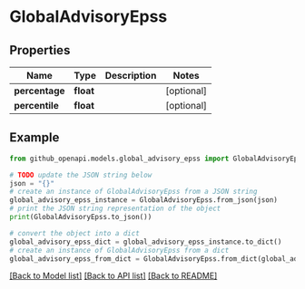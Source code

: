 # GlobalAdvisoryEpss


## Properties

Name | Type | Description | Notes
------------ | ------------- | ------------- | -------------
**percentage** | **float** |  | [optional] 
**percentile** | **float** |  | [optional] 

## Example

```python
from github_openapi.models.global_advisory_epss import GlobalAdvisoryEpss

# TODO update the JSON string below
json = "{}"
# create an instance of GlobalAdvisoryEpss from a JSON string
global_advisory_epss_instance = GlobalAdvisoryEpss.from_json(json)
# print the JSON string representation of the object
print(GlobalAdvisoryEpss.to_json())

# convert the object into a dict
global_advisory_epss_dict = global_advisory_epss_instance.to_dict()
# create an instance of GlobalAdvisoryEpss from a dict
global_advisory_epss_from_dict = GlobalAdvisoryEpss.from_dict(global_advisory_epss_dict)
```
[[Back to Model list]](../README.md#documentation-for-models) [[Back to API list]](../README.md#documentation-for-api-endpoints) [[Back to README]](../README.md)


